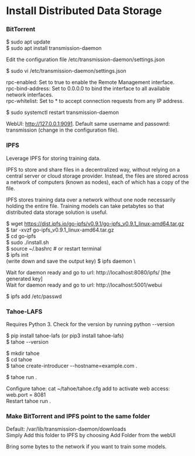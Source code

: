 # Install Distributed Data Storage

### BitTorrent

$ sudo apt update \
$ sudo apt install transmission-daemon

Edit the configuration file /etc/transmission-daemon/settings.json

$ sudo vi /etc/transmission-daemon/settings.json

  rpc-enabled: Set to true to enable the Remote Management interface. \
  rpc-bind-address: Set to 0.0.0.0 to bind the interface to all available network interfaces. \
  rpc-whitelist: Set to * to accept connection requests from any IP address.

$ sudo systemctl restart transmission-daemon

WebUI: http://127.0.0.1:9091. Default same username and passowrd: transmission (change in the configuration file).

### IPFS

Leverage IPFS for storing training data. 

IPFS to store and share files in a decentralized way, without relying on a central server or cloud storage provider. Instead, the files are stored across a network of computers (known as nodes), each of which has a copy of the file.

IPFS stores training data over a network without one node necessarily holding the entire file. Training models can take petabytes so that distributed data storage solution is useful.

$ wget https://dist.ipfs.io/go-ipfs/v0.9.1/go-ipfs_v0.9.1_linux-amd64.tar.gz \
$ tar -xvzf go-ipfs_v0.9.1_linux-amd64.tar.gz \
$ cd go-ipfs \
$ sudo ./install.sh \
$ source ~/.bashrc  # or restart terminal \
$ ipfs init \
(write down and save the output key)
$ ipfs daemon \

Wait for daemon ready and go to url: http://localhost:8080/ipfs/ [the generated key] \
Wait for daemon ready and go to url: http://localhost:5001/webui

$ ipfs add /etc/passwd

### Tahoe-LAFS

Requires Python 3. Check for the version by running python --version

$ pip install tahoe-lafs (or pip3 install tahoe-lafs) \
$ tahoe --version

$ mkdir tahoe \
$ cd tahoe \
$ tahoe create-introducer --hostname=example.com .

$ tahoe run .

Configure tahoe: cat ~/tahoe/tahoe.cfg add to activate web access: web.port = 8081 \
Restart tahoe run .

### Make BitTorrent and IPFS point to the same folder

Default: /var/lib/transmission-daemon/downloads \
Simply Add this folder to IPFS by choosing Add Folder from the webUI

Bring some bytes to the network if you want to train some models.
